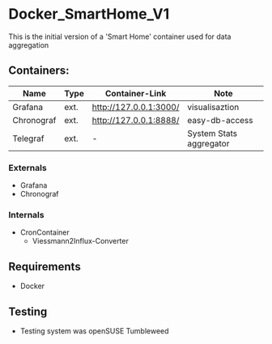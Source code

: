 # Docker_SmartHome_V1
This is the initial version of a 'Smart Home' container used for data aggregation 

## Containers:

| Name          | Type  | Container-Link            | Note                          |
| ---           | ---   | ---                       | ---                           |
| Grafana       | ext.  | http://127.0.0.1:3000/    | visualisaztion                |
| Chronograf    | ext.  | http://127.0.0.1:8888/    | easy-db-access                |
| Telegraf      | ext.  | -                         | System Stats aggregator       |



### Externals
- Grafana
- Chronograf
  
### Internals
- CronContainer
  - Viessmann2Influx-Converter

## Requirements
- Docker


## Testing
- Testing system was openSUSE Tumbleweed 